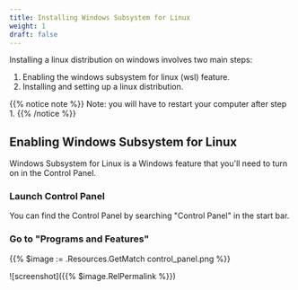 ```yaml
---
title: Installing Windows Subsystem for Linux
weight: 1
draft: false
---
```


Installing a linux distribution on windows involves two main steps:

1. Enabling the windows subsystem for linux (wsl) feature.
2. Installing and setting up a linux distribution.

{{% notice note %}}
Note: you will have to restart your computer after step 1.
{{% /notice %}}

## Enabling Windows Subsystem for Linux

Windows Subsystem for Linux is a Windows feature that you'll need to turn on in the Control Panel.

### Launch Control Panel

You can find the Control Panel by searching "Control Panel" in the start bar.

### Go to "Programs and Features"

<!-- https://gohugo.io/content-management/image-processing/ -->

{{% $image := .Resources.GetMatch control_panel.png %}}

![screenshot]({{% $image.RelPermalink %}})
